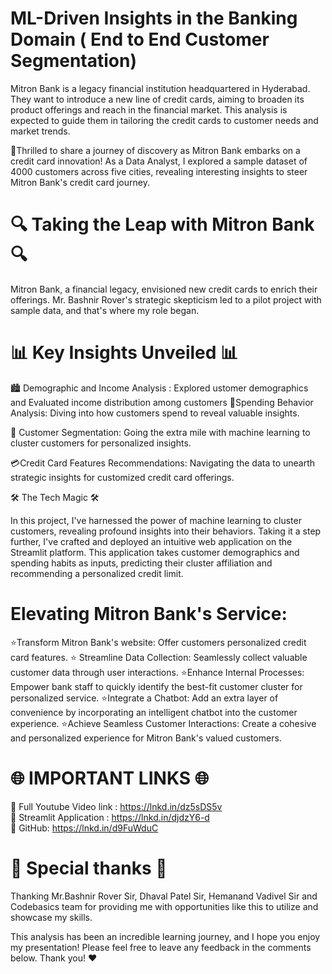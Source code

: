 # ML-Driven Insights in the Banking Domain ( End to End Customer Segmentation)
Mitron Bank is a legacy financial institution headquartered in Hyderabad. They want to introduce a new line of credit cards, aiming to broaden its product offerings and reach in the financial market. This analysis is expected to guide them in tailoring the credit cards to customer needs and market trends. 

🤩Thrilled to share a journey of discovery as Mitron Bank embarks on a credit card innovation! 
As a Data Analyst, I explored a sample dataset of 4000 customers across five cities, revealing interesting insights to steer Mitron Bank's credit card journey.

# 🔍 Taking the Leap with Mitron Bank 🔍
Mitron Bank, a financial legacy, envisioned new credit cards to enrich their offerings. Mr. Bashnir Rover's strategic skepticism led to a pilot project with sample data, and that's where my role began. 

# 📊 Key Insights Unveiled 📊
🏙️ Demographic and Income Analysis : Explored ustomer demographics and Evaluated income distribution among customers
💸Spending Behavior Analysis: Diving into how customers spend to reveal valuable insights.

👥 Customer Segmentation: Going the extra mile with machine learning to cluster customers for personalized insights.
 
💳Credit Card Features Recommendations: Navigating the data to unearth strategic insights for customized credit card offerings.

🛠️ The Tech Magic 🛠️

In this project, I've harnessed the power of machine learning to cluster customers, revealing profound insights into their behaviors. Taking it a step further, I've crafted and deployed an intuitive web application on the Streamlit platform. This application takes customer demographics and spending habits as inputs, predicting their cluster affiliation and recommending a personalized credit limit.

# Elevating Mitron Bank's Service:
⭐Transform Mitron Bank's website: Offer customers personalized credit card features.
⭐ Streamline Data Collection: Seamlessly collect valuable customer data through user interactions.
⭐Enhance Internal Processes: Empower bank staff to quickly identify the best-fit customer cluster for personalized service.
⭐Integrate a Chatbot: Add an extra layer of convenience by incorporating an intelligent chatbot into the customer experience.
⭐Achieve Seamless Customer Interactions: Create a cohesive and personalized experience for Mitron Bank's valued customers.

# 🌐 IMPORTANT LINKS 🌐
📌 Full Youtube Video link : https://lnkd.in/dz5sDS5v <br>
📌 Streamlit Application : https://lnkd.in/djdzY6-d <br>
📌 GitHub: https://lnkd.in/d9FuWduC <br>

# 🙏 Special thanks 🙏
Thanking Mr.Bashnir Rover Sir, Dhaval Patel Sir, Hemanand Vadivel Sir and Codebasics team for providing me with opportunities like this to utilize and showcase my skills.

This analysis has been an incredible learning journey, and I hope you enjoy my presentation!
Please feel free to leave any feedback in the comments below.
Thank you! ❤️
